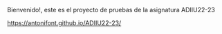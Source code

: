 Bienvenido!, este es el proyecto de pruebas de la asignatura ADIIU22-23

https://antonifont.github.io/ADIIU22-23/
